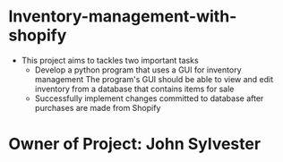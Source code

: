# Inventory-management-with-shopify

- This project aims to tackles two important tasks
    - Develop a python program that uses a GUI for inventory management
        The program's GUI should be able to view and edit inventory from a database that contains items for sale
    - Successfully implement changes committed to database after purchases are made from Shopify

# Owner of Project: John Sylvester
